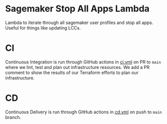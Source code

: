 # Sagemaker Stop All Apps Lambda

Lambda to iterate through all sagemaker user profiles and stop all apps. Useful for things like updating LCCs.

# CI

Continuous Integration is run through GitHub actions in [ci.yml](./.github/workflows/ci.yml) on PR to `main` where we lint, test and plan out infrastructure resources. We add a PR comment to show the results of our Terraform efforts to plan our infrastructure.

# CD

Continuous Delivery is run through GitHub actions in [cd.yml](./.github/workflows/cd.yml) on push to `main` branch.
